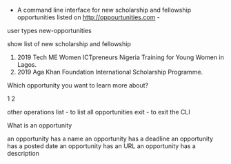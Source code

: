 - A command line interface for new scholarship and fellowship opportunities listed on http://oppourtunities.com -

user types new-opportunities

show list of new scholarship and fellowship

1. 2019 Tech ME Women ICTpreneurs Nigeria Training for Young Women in Lagos.
2. 2019 Aga Khan Foundation International Scholarship Programme.

Which opportunity you want to learn more about?

1
2

other operations
list - to list all opportunities
exit - to exit the CLI


What is an opportunity

an opportunity has a name
an opportunity has a deadline
an opportunity has a posted date
an opportunity has an URL
an opportunity has a description
